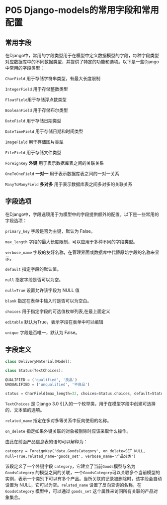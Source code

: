 
# P05 Django-models的常用字段和常用配置

## **常用字段**
在Django中，常用的字段类型用于在模型中定义数据模型的字段，每种字段类型对应数据库中的不同数据类型，并提供了特定的功能和选项。以下是一些Django中常用的字段类型：

`CharField` 用于存储字符串类型，有最大长度限制

`IntegerField` 用于存储整数类型

`FloatField`用于存储浮点数类型

`BooleanField` 用于存储布尔类型

`DateField` 用于存储日期类型

`DateTimeField` 用于存储日期和时间类型

`ImageField` 用于存储图片类型

`FileField` 用于存储文件类型

`ForeignKey` **外键** 用于表示数据库表之间的关联关系

`OneToOneField` **一对一** 用于表示数据库表之间的一对一关系

`ManyToManyField` **多对多** 用于表示数据库表之间多对多的关联关系
 　　‍
## **字段选项**
在Django中，字段选项用于为模型中的字段提供额外的配置。以下是一些常用的字段选项：

`primary_key` 字段是否为主键，默认为 False。

`max_length` 字段的最大长度限制，可以应用于多种不同的字段类型。

`verbose_name` 字段的友好名称，在管理界面或数据库中代替原始字段的名称来显示。

`default` 指定字段的默认值。

`null` 指定字段是否可以为空。

`null=True` 设置允许该字段为 NULL 值

`blank` 指定在表单中输入时是否可以为空白。

`choices` 用于指定字段的可选值枚举列表,在最上面定义

`editable` 默认为True，表示字段在表单中可以编辑

`unique` 字段是否唯一，默认为 False。


## 字段定义
```py
class DeliveryMaterial(Model):
      
class Status(TextChoices):
      
QUALIFIED = ('qualified', '良品')
UNQUALIFIED = ('unqualified', '不良品')

status = CharField(max_length=32, choices=Status.choices, default=Status.QUALIFIED, verbose_name='状态') 
```

`TextChoices` 是 Django 3.0 引入的一个枚举类，用于在模型字段中创建可选择的、文本值的选项。

`related_name` 指定在多对多等关系中反向使用的名称。
 
`on_delete` 指定如果外键关联的对象被删除时应该采取什么操作。


由此在前面产品信息表的语句可以解释为：
```
category = ForeignKey('data.GoodsCategory', on_delete=SET_NULL, null=True,related_name='goods_set', verbose_name='产品分类')
```
该段定义了一个外键字段 `category`，它建立了当前`Goods`模型与名为 `GoodsCategory` 的模型之间的关联，一个`GoodsCategory`可以关联多个当前模型的实例，表示一个类别下可以有多个产品。当所关联的记录被删除时，该字段会自动设置为 NULL，它可以为空。`related_name` 设置了反向查询的名称，在 `GoodsCategory` 模型中，可以通过 `goods_set` 这个属性来访问所有关联的产品对象集合。
　　‍
